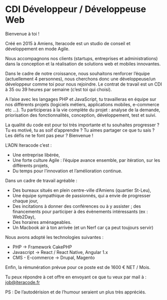 # CDI Développeur / Développeuse Web

Bienvenue à toi !

Créé en 2015 à Amiens, Iteracode est un studio de conseil et développement en mode Agile. 

Nous accompagnons nos clients (startups, entreprises et administrations) dans la conception et la réalisation de solutions web et mobiles innovantes.

Dans le cadre de notre croissance, nous souhaitons renforcer l’équipe (actuellement 4 personnes), nous cherchons donc une développeuse/un développeur comme toi pour nous rejoindre. Le contrat de travail est un CDI à 35 ou 39 heures par semaine (c’est toi qui choisi).

A l’aise avec les langages PHP et JavaScript, tu travailleras en équipe sur nos différents projets (logiciels métiers, applications mobiles, e-commerce etc …). Tu participeras à la vie complète du projet : analyse de la demande, priorisation des fonctionnalités, conception, développement, test et suivi. 

La qualité du code est pour toi très importante et tu souhaites progresser ? Tu es motivé, tu as soif d’apprendre ? Tu aimes partager ce que tu sais ? Les défis ne te font pas peur ? Bienvenue !

L’ADN Iteracode c’est : 
-	Une entreprise libérée,
-	Une forte culture Agile : l’équipe avance ensemble, par itération, sur les différents projets,
-	Du temps pour l’innovation et l’amélioration continue.

Dans un cadre de travail agréable :
-	Des bureaux situés en plein centre-ville d’Amiens (quartier St-Leu),
-	Une équipe sympathique de passionnés, qui a envie de progresser chaque jour,
-	Des incitations à donner des conférences ou à y assister ; des financements pour participer à des évènements intéressants (ex : Web2Day),
-	Des horaires aménageables.
-	Un Macbook air à ton arrivée (et un Nerf car ça peut toujours servir)

Nous avons adopté les technologies suivantes :
-	PHP -> Framework CakePHP
-	Javascript -> React / React Native, Angular 1.x
-	CMS - E-commerce -> Drupal, Magento

Enfin, la rémunération prévue pour ce poste est de 1600 € NET / Mois.

Tu peux répondre à cet offre en envoyant ce que tu veux par mail à : job@iteracode.fr

PS : De l’autodérision et de l’humour seraient un plus très appréciés.
